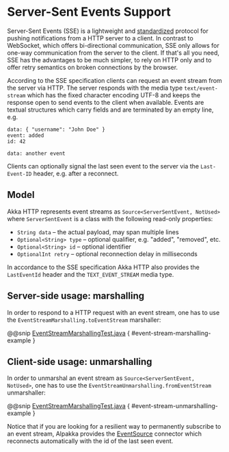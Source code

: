 <a id="sse-support-scala"></a>
# Server-Sent Events Support

Server-Sent Events (SSE) is a lightweight and [standardized](http://www.w3.org/TR/eventsource)
protocol for pushing notifications from a HTTP server to a client. In contrast to WebSocket, which
offers bi-directional communication, SSE only allows for one-way communication from the server to
the client. If that's all you need, SSE has the advantages to be much simpler, to rely on HTTP only
and to offer retry semantics on broken connections by the browser.

According to the SSE specification clients can request an event stream from the server via HTTP. The
server responds with the media type `text/event-stream` which has the fixed character encoding UTF-8
and keeps the response open to send events to the client when available. Events are textual
structures which carry fields and are terminated by an empty line, e.g.

```
data: { "username": "John Doe" }
event: added
id: 42

data: another event
```

Clients can optionally signal the last seen event to the server via the `Last-Event-ID` header, e.g.
after a reconnect.

## Model

Akka HTTP represents event streams as `Source<ServerSentEvent, NotUsed>` where `ServerSentEvent` is a
class with the following read-only properties:

- `String data` – the actual payload, may span multiple lines
- `Optional<String> type` – optional qualifier, e.g. "added", "removed", etc.
- `Optional<String> id` – optional identifier
- `OptionalInt retry` – optional reconnection delay in milliseconds

In accordance to the SSE specification Akka HTTP also provides the `LastEventId` header and the
`TEXT_EVENT_STREAM` media type.

## Server-side usage: marshalling

In order to respond to a HTTP request with an event stream, one has to use the
`EventStreamMarshalling.toEventStream` marshaller:

@@snip [EventStreamMarshallingTest.java](../../../../../../akka-http-tests/src/test/java/akka/http/javadsl/marshalling/sse/EventStreamMarshallingTest.java) { #event-stream-marshalling-example }

## Client-side usage: unmarshalling

In order to unmarshal an event stream as `Source<ServerSentEvent, NotUsed>`, one has to use the
`EventStreamUnmarshalling.fromEventStream` unmarshaller:

@@snip [EventStreamMarshallingTest.java](../../../../../../akka-http-tests/src/test/java/akka/http/javadsl/unmarshalling/sse/EventStreamUnmarshallingTest.java) { #event-stream-unmarshalling-example }

Notice that if you are looking for a resilient way to permanently subscribe to an event stream,
Alpakka provides the [EventSource](http://developer.lightbend.com/docs/alpakka/current/sse.html)
connector which reconnects automatically with the id of the last seen event.
